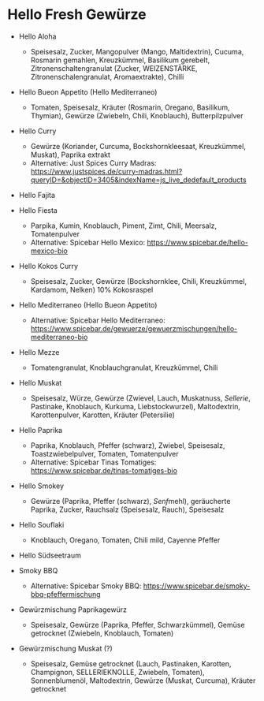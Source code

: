 # Hello Fresh Gewürze

- Hello Aloha
  * Speisesalz, Zucker, Mangopulver (Mango, Maltidextrin), Cucuma, Rosmarin gemahlen, Kreuzkümmel, Basilikum gerebelt, Zitronenschaltengranulat (Zucker, WEIZENSTÄRKE, Zitronenschalengranulat, Aromaextrakte), Chilli

- Hello Bueon Appetito (Hello Mediterraneo)
  * Tomaten, Speisesalz, Kräuter (Rosmarin, Oregano, Basilikum, Thymian), Gewürze (Zwiebeln, Chili, Knoblauch), Butterpilzpulver

- Hello Curry
  * Gewürze (Koriander, Curcuma, Bockshornkleesaat, Kreuzkümmel, Muskat), Paprika extrakt
  * Alternative: Just Spices Curry Madras: https://www.justspices.de/curry-madras.html?queryID=&objectID=3405&indexName=js_live_dedefault_products

- Hello Fajita

- Hello Fiesta
  * Parpika, Kumin, Knoblauch, Piment, Zimt, Chili, Meersalz, Tomatenpulver
  * Alternative: Spicebar Hello Mexico: https://www.spicebar.de/hello-mexico-bio

- Hello Kokos Curry
  * Speisesalz, Zucker, Gewürze (Bockshornklee, Chili, Kreuzkümmel, Kardamom, Nelken) 10% Kokosraspel

- Hello Mediterraneo (Hello Bueon Appetito)
  * Alternative: Spicebar Hello Mediterraneo: https://www.spicebar.de/gewuerze/gewuerzmischungen/hello-mediterraneo-bio

- Hello Mezze
  * Tomatengranulat, Knoblauchgranulat, Kreuzkümmel, Chili

- Hello Muskat
  * Speisesalz, Würze, Gewürze (Zwievel, Lauch, Muskatnuss, *Sellerie*, Pastinake, Knoblauch, Kurkuma, Liebstockwurzel), Maltodextrin, Karottenpulver, Karotten, Kräuter (Petersilie)

- Hello Paprika
  * Paprika, Knoblauch, Pfeffer (schwarz), Zwiebel, Speisesalz, Toastzwiebelpulver, Tomaten, Tomatenpulver
  * Alternative: Spicebar Tinas Tomatiges: https://www.spicebar.de/tinas-tomatiges-bio

- Hello Smokey
  * Gewürze (Paprika, Pfeffer (schwarz), *Senf*mehl), geräucherte Paprika, Zucker, Rauchsalz (Speisesalz, Rauch), Speisesalz

- Hello Souflaki
  * Knoblauch, Oregano, Tomaten, Chili mild, Cayenne Pfeffer

- Hello Südseetraum

- Smoky BBQ
  * Alternative: Spicebar Smoky BBQ: https://www.spicebar.de/smoky-bbq-pfeffermischung

- Gewürzmischung Paprikagewürz
  * Speisesalz, Gewürze (Paprika, Pfeffer, Schwarzkümmel), Gemüse getrocknet (Zwiebeln, Knoblauch, Tomaten)

- Gewürzmischung Muskat (?)
  * Speisesalz, Gemüse getrocknet (Lauch, Pastinaken, Karotten, Champignon, SELLERIEKNOLLE, Zwiebeln, Tomaten), Sonnenblumenöl, Maltodextrin, Gewürze (Muskat, Curcuma), Kräuter getrocknet
